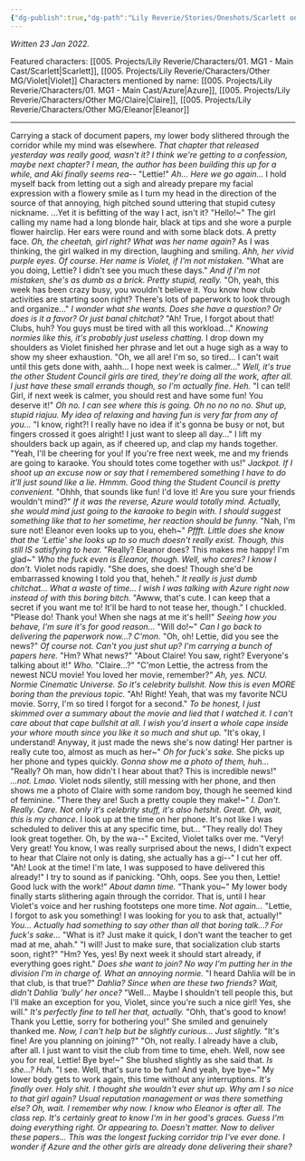 ```yaml
---
{"dg-publish":true,"dg-path":"Lily Reverie/Stories/Oneshots/Scarlett oneshot.md","permalink":"/lily-reverie/stories/oneshots/scarlett-oneshot/","created":"2023-06-29T02:57:28.712-03:00","updated":"2024-01-20T04:29:35.375-03:00"}
---
```


*Written 23 Jan 2022.*

Featured characters: [[005. Projects/Lily Reverie/Characters/01. MG1 - Main Cast/Scarlett\|Scarlett]], [[005. Projects/Lily Reverie/Characters/Other MG/Violet\|Violet]]
Characters mentioned by name: [[005. Projects/Lily Reverie/Characters/01. MG1 - Main Cast/Azure\|Azure]], [[005. Projects/Lily Reverie/Characters/Other MG/Claire\|Claire]], [[005. Projects/Lily Reverie/Characters/Other MG/Eleanor\|Eleanor]]

----

Carrying a stack of document papers, my lower body slithered through the corridor while my mind was elsewhere. *That chapter that released yesterday was really good, wasn't it? I think we're getting to a confession, maybe next chapter? I mean, the author has been building this up for a while, and Aki finally seems rea--*
"Lettie!"
*Ah... Here we go again...*
I hold myself back from letting out a sigh and already prepare my facial expression with a flowery smile as I turn my head in the direction of the source of that annoying, high pitched sound uttering that stupid cutesy nickname. ...Yet it is befitting of the way I act, isn't it?
"Hello!~"
The girl calling my name had a long blonde hair, black at tips and she wore a purple flower hairclip. Her ears were round and with some black dots. A pretty face. *Oh, the cheetah, girl right? What was her name again?* As I was thinking, the girl walked in my direction, laughing and smiling. *Ahh, her vivid purple eyes. Of course. Her name is Violet, if I'm not mistaken.*
"What are you doing, Lettie? I didn't see you much these days."
*And if I'm not mistaken, she's as dumb as a brick. Pretty stupid, really.*
"Oh, yeah, this week has been crazy busy, you wouldn't believe it. You know how club activities are starting soon right? There's lots of paperwork to look through and organize..."
*I wonder what she wants. Does she have a question? Or does is it a favor? Or just banal chitchat?*
"Ah! True, I forgot about that! Clubs, huh? You guys must be tired with all this workload..."
*Knowing normies like this, it's probably just useless chatting.*
I drop down my shoulders as Violet finished her phrase and let out a huge sigh as a way to show my sheer exhaustion.
"Oh, we all are! I'm so, so tired... I can't wait until this gets done with, aahh... I hope next week is calmer..."
*Well, it's true the other Student Council girls are tired, they're doing all the work, after all. I just have these small errands though, so I'm actually fine. Heh.*
"I can tell! Girl, if next week is calmer, you should rest and have some fun! You deserve it!"
*Oh no. I can see where this is going. Oh no no no no. Shut up, stupid riajuu. My idea of relaxing and having fun is very far from any of you...*
"I know, right?! I really have no idea if it's gonna be busy or not, but fingers crossed it goes alright! I just want to sleep all day..."
I lift my shoulders back up again, as if cheered up, and clap my hands together.
"Yeah, I'll be cheering for you! If you're free next week, me and my friends are going to karaoke. You should totes come together with us!"
*Jackpot.
If I shoot up an excuse now or say that I remembered something I have to do it'll just sound like a lie. Hmmm. Good thing the Student Council is pretty convenient.*
"Ohhh, that sounds like fun! I'd love it! Are you sure your friends wouldn't mind?"
*If it was the reverse, Azure would totally mind. Actually, she would mind just going to the karaoke to begin with. I should suggest something like that to her sometime, her reaction should be funny.*
"Nah, I'm sure not! Eleanor even looks up to you, eheh~"
*Pffft. Little does she know that the 'Lettie' she looks up to so much doesn't really exist. Though, this still IS satisfying to hear.*
"Really? Eleanor does? This makes me happy! I'm glad~"
*Who the fuck even is Eleanor, though. Well, who cares? I know I don't.*
Violet nods rapidly.
"She does, she does! Though she'd be embarrassed knowing I told you that, heheh."
*It really is just dumb chitchat... What a waste of time... I wish I was talking with Azure right now instead of with this boring bitch.*
"Awww, that's cute. I can keep that a secret if you want me to! It'll be hard to not tease her, though."
I chuckled.
"Please do! Thank you! When she nags at me it's hell!"
*Seeing how you behave, I'm sure it's for good reason...*
"Will do!~"
*Can I go back to delivering the paperwork now...? C'mon.*
"Oh, oh! Lettie, did you see the news?"
*Of course not. Can't you just shut up? I'm carrying a bunch of papers here.*
"Hm? What news?"
"About Claire! You saw, right? Everyone's talking about it!"
*Who.*
"Claire...?"
"C'mon Lettie, the actress from the newest NCU movie! You loved her movie, remember?"
*Ah, yes. NCU. Normie Cinematic Universe. So it's celebrity bullshit. Now this is even MORE boring than the previous topic.*
"Ah! Right! Yeah, that was my favorite NCU movie. Sorry, I'm so tired I forgot for a second."
*To be honest, I just skimmed over a summary about the movie and lied that I watched it. I can't care about that cape bullshit at all. I wish you'd insert a whole cape inside your whore mouth since you like it so much and shut up.*
"It's okay, I understand! Anyway, it just made the news she's now dating! Her partner is really cute too, almost as much as her~"
*Oh for fuck's sake.*
She picks up her phone and types quickly. *Gonna show me a photo of them, huh...*
"Really? Oh man, how didn't I hear about that? This is incredible news!"
*...not. Lmao.*
Violet nods silently, still messing with her phone, and then shows me a photo of Claire with some random boy, though he seemed kind of feminine.
"There they are! Such a pretty couple they make!~"
*I. Don't. Really. Care. Not only it's celebrity stuff, it's also hetshit. Great. Oh, wait, this is my chance.*
I look up at the time on her phone. It's not like I was scheduled to deliver this at any specific time, but...
"They really do! They look great together. Oh, by the wa--"
Excited, Violet talks over me.
"Very! Very great! You know, I was really surprised about the news, I didn't expect to hear that Claire not only is dating, she actually has a gi--"
I cut her off.
"Ah! Look at the time! I'm late, I was supposed to have delivered this already!"
I try to sound as if panicking.
"Ohh, oops. See you then, Lettie! Good luck with the work!"
*About damn time.*
"Thank you~"
My lower body finally starts slithering again through the corridor. That is, until I hear Violet's voice and her rushing footsteps one more time.
*Not again...*
"Lettie, I forgot to ask you something! I was looking for you to ask that, actually!"
*You... Actually had something to say other than all that boring talk...? For fuck's sake...*
"What is it? Just make it quick, I don't want the teacher to get mad at me, ahah."
"I will! Just to make sure, that socialization club starts soon, right?"
"Hm? Yes, yes! By next week it should start already, if everything goes right."
*Does she want to join? No way I'm putting her in the division I'm in charge of. What an annoying normie.*
"I heard Dahlia will be in that club, is that true?"
*Dahlia? Since when are these two friends? Wait, didn't Dahlia 'bully' her once?*
"Well... Maybe I shouldn't tell people this, but I'll make an exception for you, Violet, since you're such a nice girl! Yes, she will."
*It's perfectly fine to tell her that, actually.*
"Ohh, that's good to know! Thank you Lettie, sorry for bothering you!"
She smiled and genuinely thanked me.
*Now, I can't help but be slightly curious... Just slightly.*
"It's fine! Are you planning on joining?"
"Oh, not really. I already have a club, after all. I just want to visit the club from time to time, eheh. Well, now see you for real, Lettie! Bye bye!~"
She blushed slightly as she said that.
*Is she...? Huh.*
"I see. Well, that's sure to be fun! And yeah, bye bye~"
My lower body gets to work again, this time without any interruptions.
*It's finally over. Holy shit. I thought she wouldn't ever shut up.
Why am I so nice to that girl again? Usual reputation management or was there something else?
Oh, wait. I remember why now.
I know who Eleanor is after all. The class rep.
It's certainly great to know I'm in her good's graces. Guess I'm doing everything right. Or appearing to. Doesn't matter.
Now to deliver these papers... This was the longest fucking corridor trip I've ever done. I wonder if Azure and the other girls are already done delivering their share?*